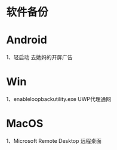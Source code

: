# 软件备份

# Android
1、轻启动 去她妈的开屏广告

# Win
1、enableloopbackutility.exe UWP代理通网

# MacOS
1、Microsoft Remote Desktop 远程桌面
